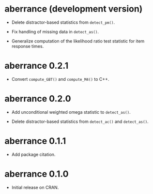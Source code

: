 # aberrance (development version)

* Delete distractor-based statistics from `detect_pm()`.

* Fix handling of missing data in `detect_as()`.

* Generalize computation of the likelihood ratio test statistic for item response times.

# aberrance 0.2.1

* Convert `compute_GBT()` and `compute_M4()` to C++.

# aberrance 0.2.0

* Add unconditional weighted omega statistic to `detect_as()`.

* Delete distractor-based statistics from `detect_ac()` and `detect_as()`.

# aberrance 0.1.1

* Add package citation.

# aberrance 0.1.0

* Initial release on CRAN.
